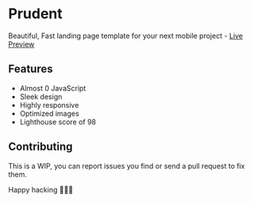 # Prudent
Beautiful, Fast landing page template for your next mobile project - [Live Preview](https://prudent.netlify.com)

## Features
- Almost 0 JavaScript
- Sleek design
- Highly responsive
- Optimized images
- Lighthouse score of 98

## Contributing
This is a WIP, you can report issues you find or send a pull request to fix them.

Happy hacking 🎉🎉🎉
